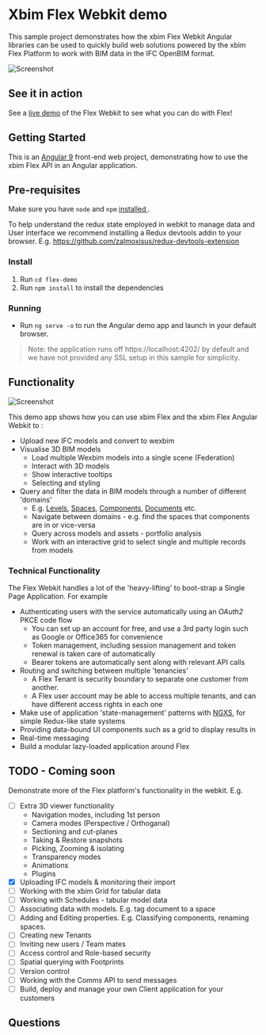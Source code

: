 # Xbim Flex Webkit demo

This sample project demonstrates how the xbim Flex Webkit Angular libraries can be used to
quickly build web solutions powered by the xbim Flex Platform to work with BIM data in the
IFC OpenBIM format.

![Screenshot](assets/img/screenshot.png)

## See it in action

See a [live demo](https://flexdemo.xbim-dev.net/) of the Flex Webkit to see what you can do with Flex!

## Getting Started

This is an [Angular 9](https://angular.io/docs) front-end web project, demonstrating how to use the
xbim Flex API in an Angular application.

## Pre-requisites

Make sure you have `node` and `npm` [installed ](https://docs.npmjs.com/downloading-and-installing-node-js-and-npm).

To help understand the redux state employed in webkit to manage data and User interface we recommend installing
a Redux devtools addin to your browser. E.g. https://github.com/zalmoxisus/redux-devtools-extension

### Install

1. Run `cd flex-demo`
1. Run `npm install` to install the dependencies

### Running

- Run `ng serve -o` to run the Angular demo app and launch in your default browser.

> Note: the application runs off https://localhost:4202/ by default and we have not provided any SSL setup in this sample for simplicity.

## Functionality

![Screenshot](assets/img/screenshot2.png)

This demo app shows how you can use xbim Flex and the xbim Flex Angular Webkit to :

- Upload new IFC models and convert to wexbim
- Visualise 3D BIM models
  - Load multiple Wexbim models into a single scene (Federation)
  - Interact with 3D models
  - Show interactive tooltips
  - Selecting and styling
- Query and filter the data in BIM models through a number of different 'domains'
  - E.g. [Levels](flex-demo/src/app/components/level-index/level-index.component.ts), [Spaces](flex-demo/src/app/components/space-index/space-index.component.ts), [Components](flex-demo/src/app/components/component-item-index/component-item-index.component.ts), [Documents](flex-demo/src/app/components/document-index/document-index.component.ts) etc.
  - Navigate between domains - e.g. find the spaces that components are in or vice-versa
  - Query across models and assets - portfolio analysis
  - Work with an interactive grid to select single and multiple records from models

### Technical Functionality

The Flex Webkit handles a lot of the 'heavy-lifting' to boot-strap a Single Page Application. For example

- Authenticating users with the service automatically using an _OAuth2_ PKCE code flow
  - You can set up an account for free, and use a 3rd party login such as Google or Office365 for convenience
  - Token management, including session management and token renewal is taken care of automatically
  - Bearer tokens are automatically sent along with relevant API calls
- Routing and switching between multiple 'tenancies'
  - A Flex Tenant is security boundary to separate one customer from another.
  - A Flex user account may be able to access multiple tenants, and can have different access rights in each one
- Make use of application 'state-management' patterns with [NGXS](https://www.ngxs.io/), for simple Redux-like state systems
- Providing data-bound UI components such as a grid to display results in
- Real-time messaging
- Build a modular lazy-loaded application around Flex

## TODO - Coming soon

Demonstrate more of the Flex platform's functionality in the webkit. E.g.

- [ ] Extra 3D viewer functionality
  - Navigation modes, including 1st person
  - Camera modes (Perspective / Orthoganal)
  - Sectioning and cut-planes
  - Taking & Restore snapshots
  - Picking, Zooming & isolating
  - Transparency modes
  - Animations
  - Plugins
- [x] Uploading IFC models & monitoring their import
- [ ] Working with the xbim Grid for tabular data
- [ ] Working with Schedules - tabular model data
- [ ] Associating data with models. E.g. tag document to a space
- [ ] Adding and Editing properties. E.g. Classifying components, renaming spaces.
- [ ] Creating new Tenants
- [ ] Inviting new users / Team mates
- [ ] Access control and Role-based security
- [ ] Spatial querying with Footprints
- [ ] Version control
- [ ] Working with the Comms API to send messages
- [ ] Build, deploy and manage your own Client application for your customers

## Questions
